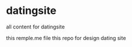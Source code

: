 datingsite
==========

all content for datingsite

this remple.me file
this repo for design dating site
